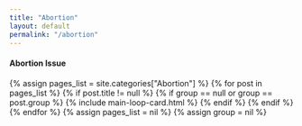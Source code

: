 ```yaml
---
title: "Abortion"
layout: default
permalink: "/abortion"
---
```


<div class="container">
    <div class="row justify-content-center">
        <h4 class="font-weight-bold spanborder text-capitalize"><span>Abortion  Issue</span></h4>
        {% assign pages_list = site.categories["Abortion"] %}
        {% for post in pages_list %}
        {% if post.title != null %}
          {% if group == null or group == post.group %}
            {% include main-loop-card.html %}
          {% endif %}
        {% endif %}
        {% endfor %}
        {% assign pages_list = nil %}
        {% assign group = nil %}
    </div>
</div>
